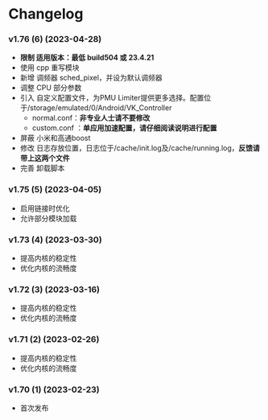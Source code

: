 # Changelog

### v1.76 (6) (2023-04-28)
- **限制 适用版本：最低 build504 或 23.4.21**
- 使用 cpp 重写模块
- 新增 调频器 sched_pixel，并设为默认调频器
- 调整 CPU 部分参数
- 引入 自定义配置文件，为PMU Limiter提供更多选择。配置位于/storage/emulated/0/Android/VK_Controller
    - normal.conf：**非专业人士请不要修改**
    - custom.conf ：**单应用加速配置，请仔细阅读说明进行配置**
- 屏蔽 小米和高通boost
- 修改 日志存放位置，日志位于/cache/init.log及/cache/running.log，**反馈请带上这两个文件**
- 完善 卸载脚本

### v1.75 (5) (2023-04-05)

- 启用链接时优化
- 允许部分模块加载

### v1.73 (4) (2023-03-30)

- 提高内核的稳定性
- 优化内核的流畅度

### v1.72 (3) (2023-03-16)

- 提高内核的稳定性
- 优化内核的流畅度

### v1.71 (2) (2023-02-26)

- 提高内核的稳定性
- 优化内核的流畅度

### v1.70 (1) (2023-02-23)

- 首次发布
